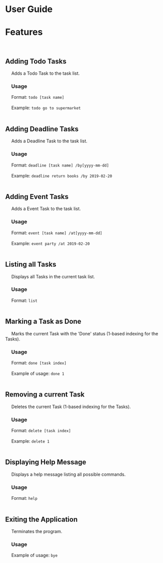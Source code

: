 # User Guide

# Features<br/><br/>

## Adding Todo Tasks
&nbsp;&nbsp;&nbsp;&nbsp;&nbsp;Adds a Todo Task to the task list.

### &nbsp;&nbsp;&nbsp;&nbsp;&nbsp;Usage
&nbsp;&nbsp;&nbsp;&nbsp;&nbsp;Format: `todo [task name]`<br/><br/>
&nbsp;&nbsp;&nbsp;&nbsp;&nbsp;Example: `todo go to supermarket`<br/><br/>


## Adding Deadline Tasks
&nbsp;&nbsp;&nbsp;&nbsp;&nbsp;Adds a Deadline Task to the task list.

### &nbsp;&nbsp;&nbsp;&nbsp;&nbsp;Usage
&nbsp;&nbsp;&nbsp;&nbsp;&nbsp;Format: `deadline [task name] /by[yyyy-mm-dd]`<br/><br/>
&nbsp;&nbsp;&nbsp;&nbsp;&nbsp;Example: `deadline return books /by 2019-02-20`<br/><br/>

## Adding Event Tasks
&nbsp;&nbsp;&nbsp;&nbsp;&nbsp;Adds a Event Task to the task list.

### &nbsp;&nbsp;&nbsp;&nbsp;&nbsp;Usage
&nbsp;&nbsp;&nbsp;&nbsp;&nbsp;Format: `event [task name] /at[yyyy-mm-dd]`<br/><br/>
&nbsp;&nbsp;&nbsp;&nbsp;&nbsp;Example: `event party /at 2019-02-20`<br/><br/>

## Listing all Tasks 
&nbsp;&nbsp;&nbsp;&nbsp;&nbsp;Displays all Tasks in the current task list.

### &nbsp;&nbsp;&nbsp;&nbsp;&nbsp;Usage
&nbsp;&nbsp;&nbsp;&nbsp;&nbsp;Format: `list`<br/><br/>

## Marking a Task as Done
&nbsp;&nbsp;&nbsp;&nbsp;&nbsp;Marks the current Task with the 'Done' status (1-based indexing for the Tasks).

### &nbsp;&nbsp;&nbsp;&nbsp;&nbsp;Usage
&nbsp;&nbsp;&nbsp;&nbsp;&nbsp;Format: `done [task index]`<br/><br/>
&nbsp;&nbsp;&nbsp;&nbsp;&nbsp;Example of usage: `done 1`<br/><br/>

## Removing a current Task
&nbsp;&nbsp;&nbsp;&nbsp;&nbsp;Deletes the current Task (1-based indexing for the Tasks).

### &nbsp;&nbsp;&nbsp;&nbsp;&nbsp;Usage
&nbsp;&nbsp;&nbsp;&nbsp;&nbsp;Format: `delete [task index]`<br/><br/>
&nbsp;&nbsp;&nbsp;&nbsp;&nbsp;Example: `delete 1`<br/><br/>

## Displaying Help Message
&nbsp;&nbsp;&nbsp;&nbsp;&nbsp;Displays a help message listing all possible commands.

### &nbsp;&nbsp;&nbsp;&nbsp;&nbsp;Usage
&nbsp;&nbsp;&nbsp;&nbsp;&nbsp;Format: `help`<br/><br/>

## Exiting the Application
&nbsp;&nbsp;&nbsp;&nbsp;&nbsp;Terminates the program.

### &nbsp;&nbsp;&nbsp;&nbsp;&nbsp;Usage
&nbsp;&nbsp;&nbsp;&nbsp;&nbsp;Example of usage: `bye`<br/><br/>

